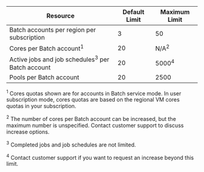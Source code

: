 | **Resource** | **Default Limit** | **Maximum Limit** |
| --- | --- | --- |
| Batch accounts per region per subscription |3 |50 |
| Cores per Batch account<sup>1</sup> |20 |N/A<sup>2</sup> |
| Active jobs and job schedules<sup>3</sup> per Batch account |20 |5000<sup>4</sup> |
| Pools per Batch account |20 |2500 |

<sup>1</sup> Cores quotas shown are for accounts in Batch service mode. In user subscription mode, cores quotas are based on the regional VM cores quotas in your subscription.

<sup>2</sup> The number of cores per Batch account can be increased, but the maximum number is unspecified. Contact customer support to discuss increase options.

<sup>3</sup> Completed jobs and job schedules are not limited.

<sup>4</sup> Contact customer support if you want to request an increase beyond this limit.
